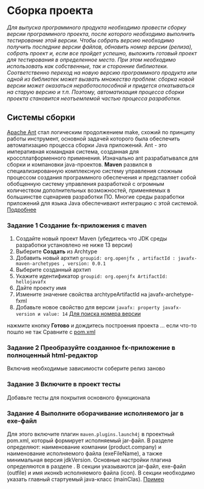 # Сборка проекта
_Для выпуска программного продукта необходимо провести сборку  версии программного проекта, после которого необходимо выполнить тестирование этой версии. Чтобы собрать версию необходимо получить последние версии файлов, обновить номер версии (релиза), собрать проект и, если все пройдет успешно, выложить готовый проект для тестирования в определенное место. При этом необходимо использовать как собственные, так и сторонние библиотеки. Соответственно переход на новую версию программного продукта или одной из библиотек может вызвать множество проблем: сборка новой версии может оказаться неработоспособной и придется откатываться на старую версию и т.п. Поэтому, автоматизация процесса сборки проекта становится неотъемлемой частью процесса разработки._

## Системы сборки
 [Apache Ant](http://ant.apache.org)
стал логическим продолжением make, схожий по принципу работы инструмент, основной задачей которого была обеспечить автоматизацию процесса сборки Java приложений. Ant - это императивная командная система, созданная для кроссплатформенного применения. Изначально ant разрабатывался для сборки и компановки java-проектов.
__Maven__ 
развился в специализированную комплексную систему управления сложным процессом создания программного обеспечения и представляет собой обобщенную систему управления разработкой с огромным количеством дополнительных возможностей, применяемых в большинстве сценариев разработки ПО. Многие среды разработки приложений для языка Java обеспечивают интеграцию с этой системой.
[Подробнее](https://github.com/olgmina/SWEngineering-technics.github.io/blob/dc3f9ce353905487492117cf924badd4f23b22ff/Maven%20docs.htm)
### Задание 1 Создание fx-приложения с maven
  1. Создайте новый проект Maven (убедитесь что JDK среды разработки установлено не ниже 13 версии)
  2. Выберите __Создать__ из Аrchtype
  3. Добавить новый архтип `groupid: org.openjfx , artifactId : javafx-maven-archetypes , version: 0.0.1`
  4. Выберите созданный архтип 
  5. Укажите идентификатор `groupid: org.openjfx ArtifactId: hellojavafx` 
  6. Дайте проекту имя
  7. Измените значение свойства archtypeArtifactId на javafx-archetype-fxml 
  8. Добавьте новое свойство для версии `javafx: property javafx-version и value: 14` [Для поиска номера версии](https://search.maven.org/)
   
нажмите кнопку __Готово__ и дождитесь построения проекта ... если что-то пошло не так Сравните с [pom.xml](https://github.com/openjfx/samples/blob/master/IDE/IntelliJ/Non-Modular/Maven/hellofx/pom.xml)

### Задание 2  Преобразуйте созданное fx-приложение в полноценный html-редактор
Включив необходимые  зависимости соберите релиз заново

### Задание 3  Включите в проект тесты
Добавьте тесты для покрытия основного функционала

### Задание 4  Выполните оборачивание исполняемого jar в exe-файл
Для этого включите плагин `maven.plugins.launch4j` в проектный pom.xml, который формирует исполняемый jar-файл.
В разделе <properties> определяют: наименование компании (product.company) и наименование исполняемого файла (exeFileName), а также минимальная версия jdkVersion. 
 Основные настройки плагина определяются в разделе <executions>. 
 В секции <configuration> указываются jar-файл, exe-файл (outfile) и имя иконкb исполняемого файла (icon). 
 В секции <classPath> необходимо указать главный стартуемый java-класс (mainClas).
 [Пример](https://github.com/olgmina/SWEngineering-technics.github.io/blob/d81dad5e8b539d4264005d32d6cc99a0491dda1e/pom.xml)
 
